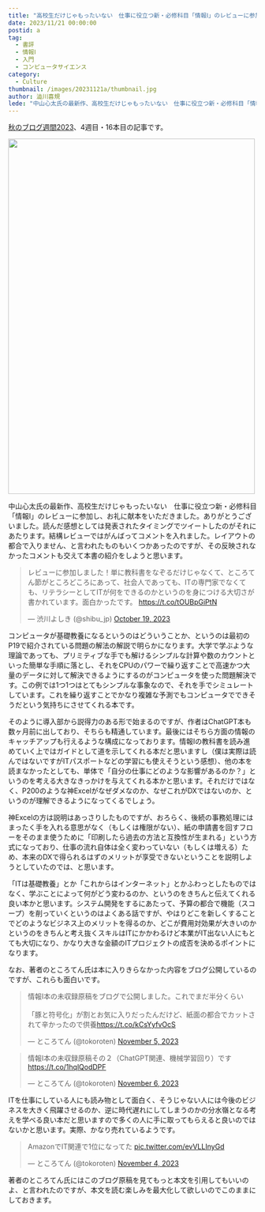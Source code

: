 ```yaml
---
title: "高校生だけじゃもったいない　仕事に役立つ新・必修科目「情報Ⅰ」のレビューに参加しました"
date: 2023/11/21 00:00:00
postid: a
tag:
  - 書評
  - 情報Ⅰ
  - 入門
  - コンピュータサイエンス
category:
  - Culture
thumbnail: /images/20231121a/thumbnail.jpg
author: 澁川喜規
lede: "中山心太氏の最新作、高校生だけじゃもったいない　仕事に役立つ新・必修科目「情報Ⅰ」のレビューに参加し、お礼に献本をいただきました。"
---
```


[秋のブログ週間2023](/articles/20231030a/)、4週目・16本目の記事です。

<a href="https://www.amazon.co.jp/dp/4569855318">
<img src="/images/20231121a/81p3z6gOFlL._SL1500_.jpg" alt="" width="500" height="719">
</a>

中山心太氏の最新作、高校生だけじゃもったいない　仕事に役立つ新・必修科目「情報Ⅰ」のレビューに参加し、お礼に献本をいただきました。ありがとうございました。読んだ感想としては発表されたタイミングでツイートしたのがそれにあたります。結構レビューではがんばってコメントを入れました。レイアウトの都合で入りません、と言われたものもいくつかあったのですが、その反映されなかったコメントも交えて本書の紹介をしようと思います。

<blockquote class="twitter-tweet"><p lang="ja" dir="ltr">レビューに参加しました！単に教科書をなぞるだけじゃなくて、ところてん節がところどころにあって、社会人であっても、ITの専門家でなくても、リテラシーとしてITが何をできるのかというのを身につける大切さが書かれています。面白かったです。 <a href="https://t.co/tOUBpGiPtN">https://t.co/tOUBpGiPtN</a></p>&mdash; 渋川よしき (@shibu_jp) <a href="https://twitter.com/shibu_jp/status/1714969014127210913?ref_src=twsrc%5Etfw">October 19, 2023</a></blockquote> <script async src="https://platform.twitter.com/widgets.js" charset="utf-8"></script>

コンピュータが基礎教養になるというのはどういうことか、というのは最初のP19で紹介されている問題の解法の解説で明らかになります。大学で学ぶような理論であっても、プリミティブな手でも解けるシンプルな計算や数のカウントといった簡単な手順に落とし、それをCPUのパワーで繰り返すことで高速かつ大量のデータに対して解決できるようにするのがコンピュータを使った問題解決です。この例では1つ1つはとてもシンプルな事象なので、それを手でシミュレートしています。これを繰り返すことでかなり複雑な予測でもコンピュータでできそうだという気持ちにさせてくれる本です。

そのように導入部から説得力のある形で始まるのですが、作者はChatGPT本も数ヶ月前に出しており、そちらも精通しています。最後にはそちら方面の情報のキャッチアップも行えるような構成になっております。情報Iの教科書を読み進めていく上ではガイドとして道を示してくれる本だと思いますし（僕は実際は読んではないですがITパスポートなどの学習にも使えそうという感想）、他の本を読まなかったとしても、単体で「自分の仕事にどのような影響があるのか？」というのを考える大きなきっかけを与えてくれる本かと思います。それだけではなく、P200のような神Excelがなぜダメなのか、なぜこれがDXではないのか、というのが理解できるようになってくるでしょう。

神Excelの方は説明はあっさりしたものですが、おろらく、後続の事務処理にはまったく手を入れる意思がなく（もしくは権限がない）、紙の申請書を回すフローをそのまま使うために「印刷したら過去の方法と互換性が生まれる」という方式になっており、仕事の流れ自体は全く変わっていない（もしくは増える）ため、本来のDXで得られるはずのメリットが享受できないということを説明しようとしていたのでは、と思います。

「ITは基礎教養」とか「これからはインターネット」とかふわっとしたものではなく、学ぶことによって何がどう変わるのか、というのをきちんと伝えてくれる良い本かと思います。システム開発をするにあたって、予算の都合で機能（スコープ）を削っていくというのはよくある話ですが、やはりどこを新しくすることでどのようなビジネス上のメリットを得るのか、どこが費用対効果が大きいのかというのをきちんと考え抜くスキルはITにかかわるけど本業がIT出ない人にもとても大切になり、かなり大きな金額のITプロジェクトの成否を決めるポイントになります。

なお、著者のところてん氏は本に入りきらなかった内容をブログ公開しているのですが、これらも面白いです。

<blockquote class="twitter-tweet"><p lang="ja" dir="ltr">情報I本の未収録原稿をブログで公開しました。これでまだ半分くらい<br><br>「豚と符号化」が割とお気に入りだったんだけど、紙面の都合でカットされて辛かったので供養<a href="https://t.co/kCsYyfvOcS">https://t.co/kCsYyfvOcS</a></p>&mdash; ところてん (@tokoroten) <a href="https://twitter.com/tokoroten/status/1721189428692127921?ref_src=twsrc%5Etfw">November 5, 2023</a></blockquote>

<blockquote class="twitter-tweet"><p lang="ja" dir="ltr">情報I本の未収録原稿その２（ChatGPT関連、機械学習回り）です<a href="https://t.co/1hqlQodDPF">https://t.co/1hqlQodDPF</a></p>&mdash; ところてん (@tokoroten) <a href="https://twitter.com/tokoroten/status/1721527135293116850?ref_src=twsrc%5Etfw">November 6, 2023</a></blockquote>

ITを仕事にしている人にも読み物として面白く、そうじゃない人には今後のビジネスを大きく飛躍させるのか、逆に時代遅れにしてしまうのかの分水嶺となる考えを学べる良い本だと思いますので多くの人に手に取ってもらえると良いのではないかと思います。実際、かなり売れているようです。

<blockquote class="twitter-tweet"><p lang="ja" dir="ltr">AmazonでIT関連で1位になってた <a href="https://t.co/evVLLInyGd">pic.twitter.com/evVLLInyGd</a></p>&mdash; ところてん (@tokoroten) <a href="https://twitter.com/tokoroten/status/1720646425405710838?ref_src=twsrc%5Etfw">November 4, 2023</a></blockquote>

著者のところてん氏にはこのブログ原稿を見てもっと本文を引用してもいいのよ、と言われたのですが、本文を読む楽しみを最大化して欲しいのでこのままにしておきます。
